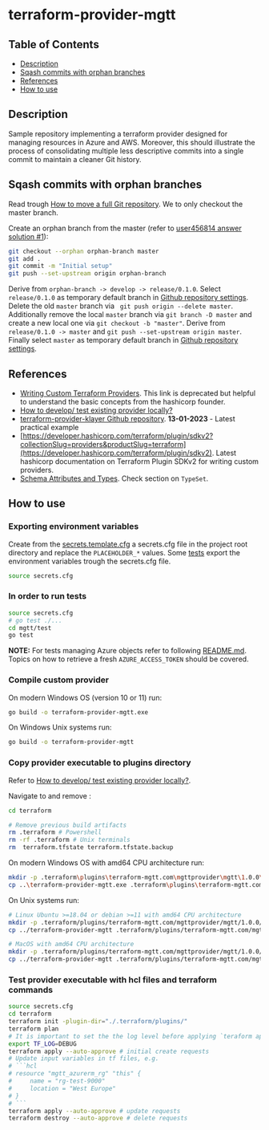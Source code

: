 # terraform-provider-mgtt

## Table of Contents

- [Description](#description)
- [Sqash commits with orphan branches](#sqash-commits-with-orphan-branches)
- [References](#references)
- [How to use](#how-to-use)

## Description

Sample repository implementing a terraform provider designed for managing resources in Azure and AWS. Moreover, this should illustrate the process of consolidating multiple less descriptive commits into a single commit to maintain a cleaner Git history.  

## Sqash commits with orphan branches

Read trough [How to move a full Git repository](https://www.atlassian.com/git/tutorials/git-move-repository). We to only checkout the master branch.

Create an orphan branch from the master (refer to [user456814 answer solution #1](https://stackoverflow.com/questions/1657017/how-to-squash-all-git-commits-into-one)):

```sh
git checkout --orphan orphan-branch master
git add .
git commit -m "Initial setup"
git push --set-upstream origin orphan-branch
```

Derive from `orphan-branch -> develop -> release/0.1.0`.
Select `release/0.1.0` as temporary default branch in [Github repository settings](https://github.com/MGTheTrain/terraform-provider-mgtt-squashed/settings). 
Delete the old `master` branch via ` git push origin --delete master`. 
Additionally remove the local `master` branch  via `git branch -D master` and create a new local one via `git checkout -b "master"`.
Derive from `release/0.1.0 -> master` and `git push --set-upstream origin master`.
Finally select `master` as temporary default branch in [Github repository settings](https://github.com/MGTheTrain/terraform-provider-mgtt-squashed/settings). 


## References

- [Writing Custom Terraform Providers](https://www.hashicorp.com/blog/writing-custom-terraform-providers). This link is deprecated but helpful to understand the basic concepts from the hashicorp founder.
- [How to develop/ test existing provider locally?](https://github.com/hashicorp/terraform-provider-aws/issues/5396)
- [terraform-provider-klayer Github repository](https://github.com/ldcorentin/terraform-provider-klayer). **13-01-2023** - Latest practical example
- [https://developer.hashicorp.com/terraform/plugin/sdkv2?collectionSlug=providers&productSlug=terraform](https://developer.hashicorp.com/terraform/plugin/sdkv2). Latest hashicorp documentation on Terraform Plugin SDKv2 for writing custom providers.
- [Schema Attributes and Types](https://developer.hashicorp.com/terraform/plugin/sdkv2/schemas/schema-types). Check section on `TypeSet`.

## How to use

### Exporting environment variables

Create from the [secrets.template.cfg](./templates/secrets.template.cfg) a secrets.cfg file in the project root directory and replace the `PLACEHOLDER_*` values. Some [tests](./mgtt/test/) export the environment variables trough the secrets.cfg file.

```sh
source secrets.cfg
```

### In order to run tests

```sh
source secrets.cfg
# go test ./...
cd mgtt/test
go test
```

**NOTE:** For tests managing Azure objects refer to following [README.md](./api-testing/azure_storage_account/README.md). Topics on how to retrieve a fresh `AZURE_ACCESS_TOKEN` should be covered.

### Compile custom provider

On modern Windows OS (version 10 or 11) run: 

```sh
go build -o terraform-provider-mgtt.exe
```

On Windows Unix systems run: 

```sh
go build -o terraform-provider-mgtt
```

### Copy provider executable to plugins directory 

Refer to [How to develop/ test existing provider locally?](https://github.com/hashicorp/terraform-provider-aws/issues/5396).

Navigate to and remove :

```sh
cd terraform

# Remove previous build artifacts
rm .terraform # Powershell
rm -rf .terraform # Unix terminals
rm  terraform.tfstate terraform.tfstate.backup
```

On modern Windows OS with amd64 CPU architecture run:

```sh
mkdir -p .terraform\plugins\terraform-mgtt.com\mgttprovider\mgtt\1.0.0\windows_amd64
cp ..\terraform-provider-mgtt.exe .terraform\plugins\terraform-mgtt.com\mgttprovider\mgtt\1.0.0\windows_amd64
```

On Unix systems run:

```sh
# Linux Ubuntu >=18.04 or debian >=11 with amd64 CPU architecture
mkdir -p .terraform/plugins/terraform-mgtt.com/mgttprovider/mgtt/1.0.0/linux_amd64
cp ../terraform-provider-mgtt .terraform/plugins/terraform-mgtt.com/mgttprovider/mgtt/1.0.0/linux_amd64

# MacOS with amd64 CPU architecture 
mkdir -p .terraform/plugins/terraform-mgtt.com/mgttprovider/mgtt/1.0.0/darwin_amd64
cp ../terraform-provider-mgtt .terraform/plugins/terraform-mgtt.com/mgttprovider/mgtt/1.0.0/darwin_amd64
```

### Test provider executable with hcl files and terraform commands

```sh
source secrets.cfg
cd terraform
terraform init -plugin-dir="./.terraform/plugins/"
terraform plan
# It is important to set the the log level before applying `teraform apply` or `teraform destroy` 
export TF_LOG=DEBUG
terraform apply --auto-approve # initial create requests
# Update input variables in tf files, e.g. 
# ```hcl
# resource "mgtt_azurerm_rg" "this" {
#     name = "rg-test-9000"
#     location = "West Europe"
# }
# ```
terraform apply --auto-approve # update requests 
terraform destroy --auto-approve # delete requests
```